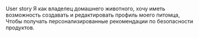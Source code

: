User story
Я как владелец домашнего животного,
хочу иметь возможность создавать и редактировать профиль моего питомца,
Чтобы получать персонализированные рекомендации по безопасности продуктов.

